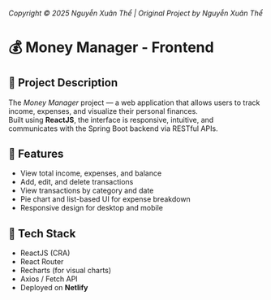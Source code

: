 ###### Copyright © 2025 Nguyễn Xuân Thể | Original Project by Nguyễn Xuân Thể

# 💰 Money Manager - Frontend

## 📌 Project Description

The *Money Manager* project — a web application that allows users to track income, expenses, and visualize their personal finances.  
Built using **ReactJS**, the interface is responsive, intuitive, and communicates with the Spring Boot backend via RESTful APIs.

## 🔧 Features

- View total income, expenses, and balance
- Add, edit, and delete transactions
- View transactions by category and date
- Pie chart and list-based UI for expense breakdown
- Responsive design for desktop and mobile

## 🚀 Tech Stack

- ReactJS (CRA)
- React Router
- Recharts (for visual charts)
- Axios / Fetch API
- Deployed on **Netlify**
